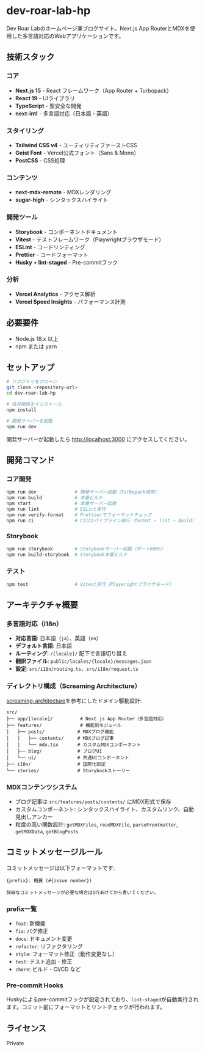 # dev-roar-lab-hp

Dev Roar Labのホームページ兼ブログサイト。Next.js App RouterとMDXを使用した多言語対応のWebアプリケーションです。

## 技術スタック

### コア

- **Next.js 15** - React フレームワーク（App Router + Turbopack）
- **React 19** - UIライブラリ
- **TypeScript** - 型安全な開発
- **next-intl** - 多言語対応（日本語・英語）

### スタイリング

- **Tailwind CSS v4** - ユーティリティファーストCSS
- **Geist Font** - Vercel公式フォント（Sans & Mono）
- **PostCSS** - CSS処理

### コンテンツ

- **next-mdx-remote** - MDXレンダリング
- **sugar-high** - シンタックスハイライト

### 開発ツール

- **Storybook** - コンポーネントドキュメント
- **Vitest** - テストフレームワーク（Playwrightブラウザモード）
- **ESLint** - コードリンティング
- **Prettier** - コードフォーマット
- **Husky + lint-staged** - Pre-commitフック

### 分析

- **Vercel Analytics** - アクセス解析
- **Vercel Speed Insights** - パフォーマンス計測

## 必要要件

- Node.js 18.x 以上
- npm または yarn

## セットアップ

```bash
# リポジトリをクローン
git clone <repository-url>
cd dev-roar-lab-hp

# 依存関係をインストール
npm install

# 開発サーバーを起動
npm run dev
```

開発サーバーが起動したら [http://localhost:3000](http://localhost:3000) にアクセスしてください。

## 開発コマンド

### コア開発

```bash
npm run dev              # 開発サーバー起動（Turbopack使用）
npm run build            # 本番ビルド
npm start                # 本番サーバー起動
npm run lint             # ESLint実行
npm run verify-format    # Prettierでフォーマットチェック
npm run ci               # CI/CDパイプライン実行（format → lint → build）
```

### Storybook

```bash
npm run storybook        # Storybookサーバー起動（ポート6006）
npm run build-storybook  # Storybook本番ビルド
```

### テスト

```bash
npm test                 # Vitest実行（Playwrightブラウザモード）
```

## アーキテクチャ概要

### 多言語対応（i18n）

- **対応言語**: 日本語（`ja`）、英語（`en`）
- **デフォルト言語**: 日本語
- **ルーティング**: `/[locale]/` 配下で言語切り替え
- **翻訳ファイル**: `public/locales/{locale}/messages.json`
- **設定**: `src/i18n/routing.ts`、`src/i18n/request.ts`

### ディレクトリ構成（Screaming Architecture）

[screaming-architecture](https://dev.to/profydev/screaming-architecture-evolution-of-a-react-folder-structure-4g25)を参考にしたドメイン駆動設計:

```
src/
├── app/[locale]/          # Next.js App Router（多言語対応）
├── features/              # 機能別モジュール
│   ├── posts/            # MDXブログ機能
│   │   ├── contents/     # MDXブログ記事
│   │   └── mdx.tsx       # カスタムMDXコンポーネント
│   ├── blog/             # ブログUI
│   └── ui/               # 共通UIコンポーネント
├── i18n/                 # 国際化設定
└── stories/              # Storybookストーリー
```

### MDXコンテンツシステム

- ブログ記事は `src/features/posts/contents/` にMDX形式で保存
- カスタムコンポーネント: シンタックスハイライト、カスタムリンク、自動見出しアンカー
- 粒度の高い関数設計: `getMDXFiles`, `readMDXFile`, `parseFrontmatter`, `getMDXData`, `getBlogPosts`

## コミットメッセージルール

コミットメッセージは以下フォーマットです:

```
{prefix}: 概要 (#{issue number})

詳細なコミットメッセージが必要な場合は1行あけてから書いてください。
```

### prefix一覧

- `feat`: 新機能
- `fix`: バグ修正
- `docs`: ドキュメント変更
- `refactor`: リファクタリング
- `style`: フォーマット修正（動作変更なし）
- `test`: テスト追加・修正
- `chore`: ビルド・CI/CD など

### Pre-commit Hooks

Huskyによるpre-commitフックが設定されており、`lint-staged`が自動実行されます。コミット前にフォーマットとリントチェックが行われます。

## ライセンス

Private
